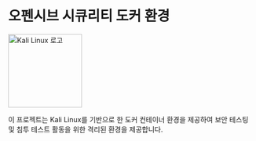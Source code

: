 # 오펜시브 시큐리티 도커 환경

<img src="https://www.kali.org/images/kali-dragon-icon.svg" alt="Kali Linux 로고" width="150" />

이 프로젝트는 Kali Linux를 기반으로 한 도커 컨테이너 환경을 제공하여 보안 테스팅 및 침투 테스트 활동을 위한 격리된 환경을 제공합니다.
